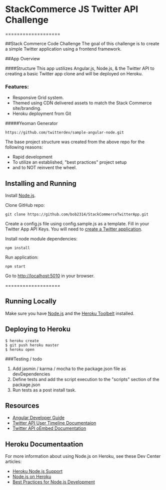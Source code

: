 # StackCommerce JS Twitter API Challenge

===================

##Stack Commerce Code Challenge 
The goal of this challenge is to create a simple Twitter application using a frontend framework.

##App Overview


####Structure
This app ustilizes Angular.js, Node.js, & the Twitter API to creating a basic Twitter app clone and will be deployed on Heroku.

### Features:

* Responsive Grid system.
* Themed using CDN delivered assets to match the Stack Commerce site/branding.
* Heroku deployment from Git

#####Yeoman Generator

```
https://github.com/twitterdev/sample-angular-node.git
```

The base project structure was created from the above repo for the following reasons:

* Rapid development
* To utilize an established, "best practices" project setup
* and to NOT reinvent the wheel.


Installing and Running
----

Install [Node.js](http://nodejs.org/).

Clone GitHub repo:

```
git clone https://github.com/bob2314/StackCommerceTwitterApp.git
```
Create a config.js file using config.sample.js as a template. Fill in your Twitter App API Keys. You will need to [create a Twitter application](https://apps.twitter.com/).

Install node module dependencies:

```
npm install 
```

Run application:

```
npm start
```

Go to [http://localhost:5010](http://localhost:5010) in your browser.

===================



## Running Locally

Make sure you have [Node.js](http://nodejs.org/) and the [Heroku Toolbelt](https://toolbelt.heroku.com/) installed.


## Deploying to Heroku

```
$ heroku create
$ git push heroku master
$ heroku open
```

###Testing / todo
1) Add jasmin / karma / mocha to the package.json file as devDependencies
2) Define tests and add the script execution to the "scripts" section of the package.json
3) Run tests as a post install task.


Resources
----
- [Angular Developer Guide](https://docs.angularjs.org/guide)
- [Twitter API User Timeline Documentaion](https://dev.twitter.com/docs/api/1.1/get/statuses/user_timeline)
- [Twitter API oEmbed Documentation](https://dev.twitter.com/docs/api/1/get/statuses/oembed)



## Heroku Documentaation

For more information about using Node.js on Heroku, see these Dev Center articles:

- [Heroku Node.js Support](https://devcenter.heroku.com/articles/nodejs-support)
- [Node.js on Heroku](https://devcenter.heroku.com/categories/nodejs)
- [Best Practices for Node.js Development](https://devcenter.heroku.com/articles/node-best-practices)
